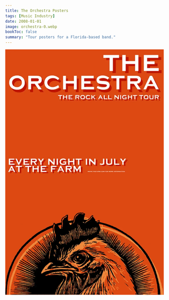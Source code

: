 ```yaml
---
title: The Orchestra Posters
tags: [Music Industry]
date: 2008-01-01
image: orchestra-0.webp
bookToc: false
summary: "Tour posters for a Florida-based band."
---
```


![](orchestra-1.webp)